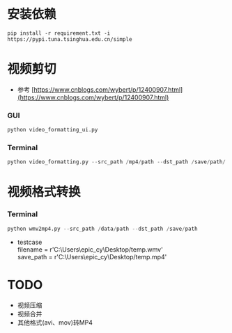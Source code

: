 # 安装依赖
```shell
pip install -r requirement.txt -i https://pypi.tuna.tsinghua.edu.cn/simple
```

# 视频剪切
* 参考 [https://www.cnblogs.com/wybert/p/12400907.html](https://www.cnblogs.com/wybert/p/12400907.html)
### GUI
```python 
python video_formatting_ui.py
```
### Terminal
```python 
python video_formatting.py --src_path /mp4/path --dst_path /save/path/ --start_time 00:00:00 --end_time 00:12:02
```

# 视频格式转换
### Terminal
```python
python wmv2mp4.py --src_path /data/path --dst_path /save/path
```

* testcase    
filename = r'C:\Users\epic_cy\Desktop/temp.wmv'    
save_path =  r'C:\Users\epic_cy\Desktop/temp.mp4'     
  

# TODO
* 视频压缩
* 视频合并
* 其他格式(avi、mov)转MP4